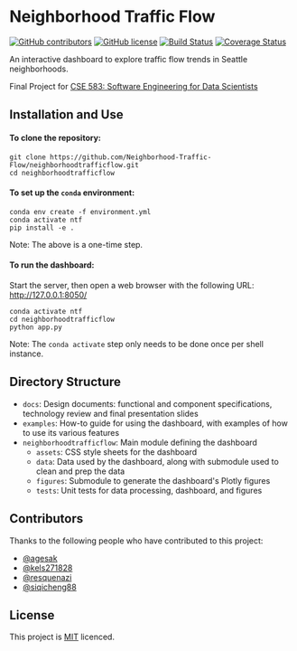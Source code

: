 <!--- README template from https://github.com/scottydocs/README-template.md -->

# Neighborhood Traffic Flow

<!--- These are examples. See https://shields.io for others or to customize this set of shields. You might want to include dependencies, project status and licence info here --->
[![GitHub contributors](https://img.shields.io/github/contributors/Neighborhood-Traffic-Flow/neighborhood-traffic-flow)](#contributors)
[![GitHub license](https://img.shields.io/github/license/Neighborhood-Traffic-Flow/neighborhood-traffic-flow)](./LICENSE)
[![Build Status](https://travis-ci.org/Neighborhood-Traffic-Flow/neighborhoodtrafficflow.svg?branch=master)](https://travis-ci.org/Neighborhood-Traffic-Flow/neighborhoodtrafficflow)
[![Coverage Status](https://coveralls.io/repos/github/Neighborhood-Traffic-Flow/neighborhoodtrafficflow/badge.svg?branch=master)](https://coveralls.io/github/Neighborhood-Traffic-Flow/neighborhoodtrafficflow?branch=master)


An interactive dashboard to explore traffic flow trends in Seattle neighborhoods.

Final Project for [CSE 583: Software Engineering for Data Scientists](https://uwseds.github.io/)

## Installation and Use

#### To clone the repository:
```
git clone https://github.com/Neighborhood-Traffic-Flow/neighborhoodtrafficflow.git
cd neighborhoodtrafficflow
```

#### To set up the `conda` environment:
```
conda env create -f environment.yml
conda activate ntf
pip install -e .
```
Note: The above is a one-time step.

#### To run the dashboard:
Start the server, then open a web browser with the following URL: http://127.0.0.1:8050/
```
conda activate ntf
cd neighborhoodtrafficflow
python app.py
```
Note: The `conda activate` step only needs to be done once per shell instance.

## Directory Structure

* `docs`: Design documents: functional and component specifications, technology review and final presentation slides
* `examples`: How-to guide for using the dashboard, with examples of how to use its various features
* `neighborhoodtrafficflow`: Main module defining the dashboard
  * `assets`: CSS style sheets for the dashboard
  * `data`: Data used by the dashboard, along with submodule used to clean and prep the data
  * `figures`: Submodule to generate the dashboard's Plotly figures
  * `tests`: Unit tests for data processing, dashboard, and figures

## Contributors

Thanks to the following people who have contributed to this project:

* [@agesak](https://github.com/agesak)
* [@kels271828](https://github.com/kels271828)
* [@resquenazi](https://github.com/resquenazi)
* [@siqicheng88](https://github.com/siqicheng88)


## License

This project is [MIT](./LICENSE) licenced.

